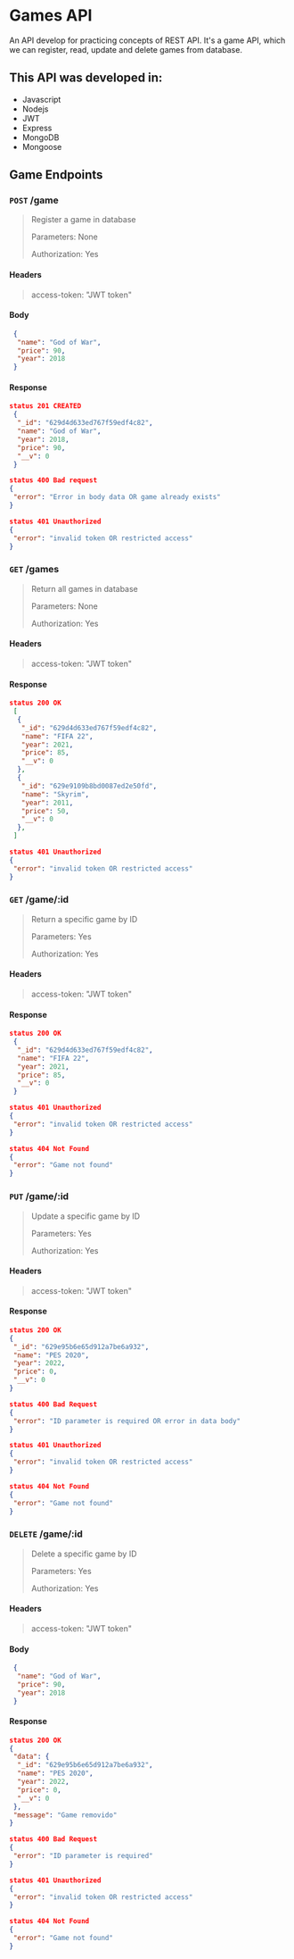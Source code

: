 # Games API
An API develop for practicing concepts of REST API. It's a game API, which we can register, read, update and delete games from database.

## This API was developed in:
 - Javascript
 - Nodejs
 - JWT
 - Express
 - MongoDB
 - Mongoose
 
 ## Game Endpoints
 ### `POST` /game
 > Register a game in database
 > 
 > Parameters: None
 > 
 > Authorization: Yes
 
 #### Headers
 > access-token: "JWT token"
 #### Body
 ```json
  {
   "name": "God of War",
   "price": 90,
   "year": 2018
  }
 ```
 #### Response
 ```json
 status 201 CREATED
  {
   "_id": "629d4d633ed767f59edf4c82",
   "name": "God of War",
   "year": 2018,
   "price": 90,
   "__v": 0
  }
 ```
 ```json
 status 400 Bad request
 {
  "error": "Error in body data OR game already exists"
 }
 ```
 ```json
 status 401 Unauthorized
 {
  "error": "invalid token OR restricted access"
 }
 ```
 
 ### `GET` /games
 > Return all games in database
 > 
 > Parameters: None
 > 
 > Authorization: Yes
 
 #### Headers
 > access-token: "JWT token"
 #### Response
 ```json
 status 200 OK
  [
   {
    "_id": "629d4d633ed767f59edf4c82",
    "name": "FIFA 22",
    "year": 2021,
    "price": 85,
    "__v": 0
   },
   {
    "_id": "629e9109b8bd0087ed2e50fd",
    "name": "Skyrim",
    "year": 2011,
    "price": 50,
    "__v": 0
   },
  ]
 ```
 ```json
 status 401 Unauthorized
 {
  "error": "invalid token OR restricted access"
 }
 ```
 
 ### `GET` /game/:id
 > Return a specific game by ID
 > 
 > Parameters: Yes
 > 
 > Authorization: Yes
 
 #### Headers
 > access-token: "JWT token"
 #### Response
 ```json
 status 200 OK
  {
   "_id": "629d4d633ed767f59edf4c82",
   "name": "FIFA 22",
   "year": 2021,
   "price": 85,
   "__v": 0
  }
 ```
 ```json
 status 401 Unauthorized
 {
  "error": "invalid token OR restricted access"
 }
 ```
 ```json
 status 404 Not Found
 {
  "error": "Game not found"
 }
 ```
 
 ### `PUT` /game/:id
 > Update a specific game by ID
 > 
 > Parameters: Yes
 > 
 > Authorization: Yes
 
 #### Headers
 > access-token: "JWT token"
 #### Response
 ```json
 status 200 OK
 {
  "_id": "629e95b6e65d912a7be6a932",
  "name": "PES 2020",
  "year": 2022,
  "price": 0,
  "__v": 0
 }
 ```
 ```json
 status 400 Bad Request
 {
  "error": "ID parameter is required OR error in data body"
 }
 ```
 ```json
 status 401 Unauthorized
 {
  "error": "invalid token OR restricted access"
 }
 ```
 ```json
 status 404 Not Found
 {
  "error": "Game not found"
 }
 ```
### `DELETE` /game/:id
 > Delete a specific game by ID
 > 
 > Parameters: Yes
 > 
 > Authorization: Yes
 
 #### Headers
 > access-token: "JWT token"
 #### Body
 ```json
  {
   "name": "God of War",
   "price": 90,
   "year": 2018
  }
 ```
 #### Response
 ```json
 status 200 OK
 {
  "data": {
   "_id": "629e95b6e65d912a7be6a932",
   "name": "PES 2020",
   "year": 2022,
   "price": 0,
   "__v": 0
  },
  "message": "Game removido"
 }
 ```
 ```json
 status 400 Bad Request
 {
  "error": "ID parameter is required"
 }
 ```
 ```json
 status 401 Unauthorized
 {
  "error": "invalid token OR restricted access"
 }
 ```
 ```json
 status 404 Not Found
 {
  "error": "Game not found"
 }
 ```
